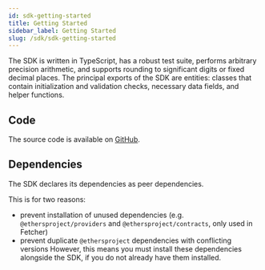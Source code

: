 ```yaml
---
id: sdk-getting-started
title: Getting Started
sidebar_label: Getting Started
slug: /sdk/sdk-getting-started
---
```


The SDK is written in TypeScript, has a robust test suite, performs arbitrary precision arithmetic, and supports rounding to significant digits or fixed decimal places. The principal exports of the SDK are entities: classes that contain initialization and validation checks, necessary data fields, and helper functions.

## Code

The source code is available on [GitHub](https://github.com/argoapp-live/argo-payments-js).

## Dependencies

The SDK declares its dependencies as peer dependencies.

This is for two reasons:

- prevent installation of unused dependencies (e.g.` @ethersproject/providers` and `@ethersproject/contracts`, only used in Fetcher)
- prevent duplicate `@ethersproject` dependencies with conflicting versions
  However, this means you must install these dependencies alongside the SDK, if you do not already have them installed.
